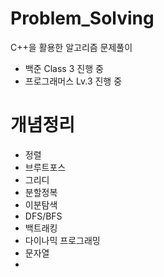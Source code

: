 # Problem_Solving
C++을 활용한 알고리즘 문제풀이

+ 백준 Class 3 진행 중
+ 프로그래머스 Lv.3 진행 중

# 개념정리
+ 정렬
+ 브루트포스
+ 그리디
+ 분할정복
+ 이분탐색
+ DFS/BFS
+ 백트래킹
+ 다이나믹 프로그래밍
+ 문자열
+ 
